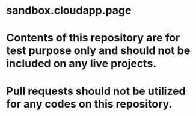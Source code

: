 # sandbox.cloudapp.page
#
# Contents of this repository are for test purpose only and should not be included on any live projects.
# Pull requests should not be utilized for any codes on this repository.
